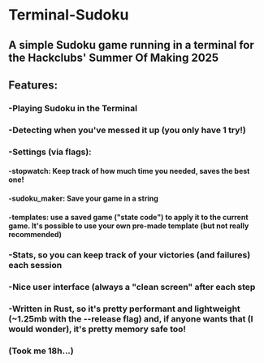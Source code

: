 # Terminal-Sudoku
## A simple Sudoku game running in a terminal for the Hackclubs' Summer Of Making 2025
## Features:
### -Playing Sudoku in the Terminal
### -Detecting when you've messed it up (you only have 1 try!)
### -Settings (via flags):
####    -stopwatch: Keep track of how much time you needed, saves the best one!
####    -sudoku_maker: Save your game in a string
####    -templates: use a saved game ("state code") to apply it to the current game. It's possible to use your own pre-made template (but not really recommended)
### -Stats, so you can keep track of your victories (and failures) each session
### -Nice user interface (always a "clean screen" after each step
### -Written in Rust, so it's pretty performant and lightweight (~1.25mb with the --release flag) and, if anyone wants that (I would wonder), it's pretty memory safe too!

### (Took me 18h...)
